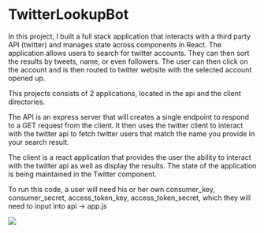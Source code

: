 # TwitterLookupBot

In this project, I built a full stack application that interacts with a third party API (twitter) and manages state across components in React. The application allows users to search for twitter accounts. They can then sort the results by tweets, name, or even followers. The user can then click on the account and is then routed to twitter website with the selected account opened up.

This projects consists of 2 applications, located in the api and the client directories. 

The API is an express server that will creates a single endpoint to respond to a GET request from the client. It then uses the twitter client to interact with the twitter api to fetch twitter users that match the name you provide in your search result.

The client is a react application that provides the user the ability to interact with the twitter api as well as display the results. The state of the application is being maintained in the Twitter component.

To run this code, a user will need his or her own consumer_key, consumer_secret, access_token_key, access_token_secret, which they will need to input into api -> app.js

![](images/ )
